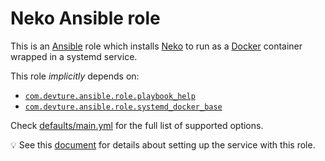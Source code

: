 <!--
SPDX-FileCopyrightText: 2023 Slavi Pantaleev
SPDX-FileCopyrightText: 2024 Julian-Samuel Gebühr
SPDX-FileCopyrightText: 2025 Suguru Hirahara

SPDX-License-Identifier: AGPL-3.0-or-later
-->

# Neko Ansible role

This is an [Ansible](https://www.ansible.com/) role which installs [Neko](https://neko.m1k1o.net/) to run as a [Docker](https://www.docker.com/) container wrapped in a systemd service.

This role *implicitly* depends on:

- [`com.devture.ansible.role.playbook_help`](https://github.com/devture/com.devture.ansible.role.playbook_help)
- [`com.devture.ansible.role.systemd_docker_base`](https://github.com/devture/com.devture.ansible.role.systemd_docker_base)

Check [defaults/main.yml](defaults/main.yml) for the full list of supported options.

💡 See this [document](docs/configuring-neko.md) for details about setting up the service with this role.
